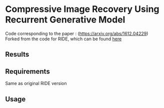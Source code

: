# Compressive Image Recovery Using Recurrent Generative Model

Code corresponding to the paper : (https://arxiv.org/abs/1612.04229)  Forked from the code for RIDE, which can be found [here](https://github.com/lucastheis/ride/)

## Results

## Requirements

Same as original RIDE version

## Usage
